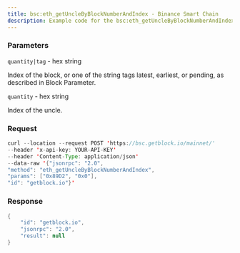 ```yaml
---
title: bsc:eth_getUncleByBlockNumberAndIndex - Binance Smart Chain
description: Example code for the bsc:eth_getUncleByBlockNumberAndIndex json-rpc method. Сomplete guide on how to use bsc:eth_getUncleByBlockNumberAndIndex json-rpc in GetBlock.io Web3 documentation.
---
```


### Parameters


`quantity|tag` - hex string

Index of the block, or one of the string tags latest, earliest, or
pending, as described in Block Parameter.

`quantity` - hex string

Index of the uncle.

### Request

``` java
curl --location --request POST 'https://bsc.getblock.io/mainnet/' 
--header 'x-api-key: YOUR-API-KEY' 
--header 'Content-Type: application/json' 
--data-raw '{"jsonrpc": "2.0",
"method": "eth_getUncleByBlockNumberAndIndex",
"params": ["0x89D2", "0x0"],
"id": "getblock.io"}'
```

###  Response

``` java
{
    "id": "getblock.io",
    "jsonrpc": "2.0",
    "result": null
}
```

